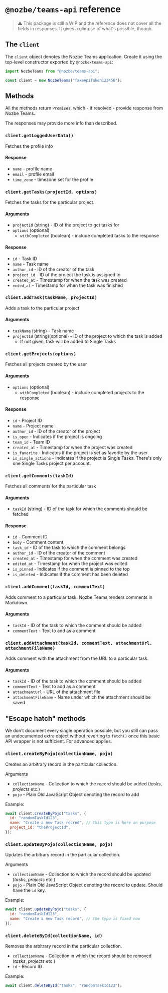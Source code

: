 # `@nozbe/teams-api` reference

> ⚠️ This package is still a WIP and the reference does not cover all the fields in responses. It gives a glimpse of what's possible, though.

## The `client`

The `client` object denotes the Nozbe Teams application. Create it using the top-level constructor exported by `@nozbe/teams-api`:

```js
import NozbeTeams from "@nozbe/teams-api";

const client = new NozbeTeams("fakeApiToken123456");
```

## Methods

All the methods return `Promises`, which - if resolved - provide response from Nozbe Teams.

The responses may provide more info than described.

### `client.getLoggedUserData()`

Fetches the profile info

#### Response

- `name` - profile name
- `email` - profile email
- `time_zone` - timezone set for the profile

### `client.getTasks(projectId, options)`

Fetches the tasks for the particular project.

#### Arguments

- `projectId` (string) - ID of the project to get tasks for
- `options` (optional)
  - `withCompleted` (boolean) - include completed tasks to the response

#### Response

- `id` - Task ID
- `name` - Task name
- `author_id` - ID of the creator of the task
- `project_id` - ID of the project the task is assigned to
- `created_at` - Timestamp for when the task was created
- `ended_at` - Timestamp for when the task was finished

### `client.addTask(taskName, projectId)`

Adds a task to the particular project

#### Arguments

- `taskName` (string) - Task name
- `projectId` (string)(optional) - ID of the project to which the task is added
  - If not given, task will be added to Single Tasks

### `client.getProjects(options)`

Fetches all projects created by the user

#### Arguments

- `options` (optional)
  - `withCompleted` (boolean) - include completed projects to the response

#### Response

- `id` - Project ID
- `name` - Project name
- `author_id` - ID of the creator of the project
- `is_open` - Indicates if the project is ongoing
- `team_id` - Team ID
- `created_at` - Timestamp for when the project was created
- `is_favorite` - Indicates if the project is set as favorite by the user
- `is_single_actions` - Indicates if the project is Single Tasks. There's only one Single Tasks project per account.

### `client.getComments(taskId)`

Fetches all comments for the particular task

#### Arguments

- `taskId` (string) - ID of the task for which the comments should be fetched

#### Response

- `id` - Comment ID
- `body` - Comment content
- `task_id` - ID of the task to which the comment belongs
- `author_id` - ID of the creator of the comment
- `created_at` - Timestamp for when the comment was created
- `edited_at` - Timestamp for when the project was edited
- `is_pinned` - Indicates if the comment is pinned to the top
- `is_deleted` - Indicates if the comment has been deleted

### `client.addComment(taskId, commentText)`

Adds comment to a particular task. Nozbe Teams renders comments in Markdown.

#### Arguments

- `taskId` - ID of the task to which the comment should be added
- `commentText` - Text to add as a comment

### `client.addAttachment(taskId, commentText, attachmentUrl, attachmentFileName)`

Adds comment with the attachment from the URL to a particular task.

#### Arguments

- `taskId` - ID of the task to which the comment should be added
- `commentText` - Text to add as a comment
- `attachmentUrl` - URL of the attachment file
- `attachmentFileName` - Name under which the attachment should be saved

## "Escape hatch" methods

We don't document every single operation possible, but you still can pass an undocumented extra object without reverting to `fetch()` once this basic API wrapper is not sufficient. For advanced applies.

### `client.createByPojo(collectionName, pojo)`

Creates an arbitrary record in the particular collection.

Arguments

- `collectionName` - Collection to which the record should be added (_tasks_, _projects_ etc.)
- `pojo` - Plain Old JavaScript Object denoting the record to add

Example:

```js
await client.createByPojo("tasks", {
  id: "randomTaskId123",
  name: "Create a new Task recrod", // this typo is here on purpose
  project_id: "theProjectId",
});
```

### `client.updateByPojo(collectionName, pojo)`

Updates the arbitrary record in the particular collection.

Arguments

- `collectionName` - Collection to which the record should be updated (_tasks_, _projects_ etc.)
- `pojo` - Plain Old JavaScript Object denoting the record to update. Should have the `id` key.

Example:

```js
await client.updateByPojo("tasks", {
  id: "randomTaskId123",
  name: "Create a new Task record", // the typo is fixed now
});
```

### `client.deleteById(collectionName, id)`

Removes the arbitrary record in the particular collection.

- `collectionName` - Collection in which the record should be removed (_tasks_, _projects_ etc.)
- `id` - Record ID

Example:

```js
await client.deleteById("tasks", "randomTaskId123");
```
